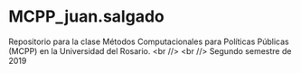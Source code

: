 # MCPP_juan.salgado
Repositorio para la clase Métodos Computacionales para Políticas Públicas (MCPP) en la Universidad del Rosario. <br //> <br //>
Segundo semestre de 2019
